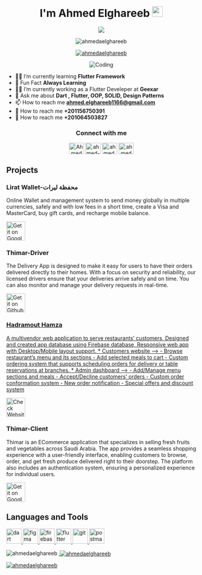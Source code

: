 <h1 align="center">I'm Ahmed Elghareeb <img src="https://media.giphy.com/media/hvRJCLFzcasrR4ia7z/giphy.gif" width="28"></h1>
<p align="center">
  <a href="https://github.com/DenverCoder1/readme-typing-svg"><img src="https://readme-typing-svg.herokuapp.com/?lines=Software%20Mobile%20Developer;Always%20learning%20new%20things&font=Fira%20Code&center=true&width=440&height=45&color=f75c7e&vCenter=true&size=22"></a>
</p>

<p align="center"> <img src="https://komarev.com/ghpvc/?username=ahmedaelghareeb&label=Profile%20views&color=0e75b6&style=flat" alt="ahmedaelghareeb" /> </p>

<p align="center"> <a href="https://github.com/ryo-ma/github-profile-trophy"><img src="https://github-profile-trophy.vercel.app/?username=ahmedaelghareeb" alt="ahmedaelghareeb" /></a> </p>

<p align="center"> <img alt="Coding" src="https://camo.githubusercontent.com/9224a15bbd19965870752df3bb338d0c359778e20ce4ffff5cd08364f63a4470/68747470733a2f2f6d69726f2e6d656469756d2e636f6d2f6d61782f313336302f312a495247486d69477361313673746564517649615a66772e676966" data-canonical-src="https://miro.medium.com/max/1360/1*IRGHmiGsa16stedQvIaZfw.gif" style="max-width: 100%; display: inline-block;" data-target="animated-image.originalImage" /> </p>

- 👨‍🎓 I’m currently learning **Flutter Framework**
- 💫 Fun Fact **Always Learning**
- 🧑‍💼 I’m currently working as a Flutter Develeper at **Geexar**
- 💬 Ask me about **Dart , Flutter, OOP, SOLID, Design Patterns**
- 📫 How to reach me **ahmed.elghareeb1166@gmail.com**
- 📱 How to reach me **+201156750391**
- 📲 How to reach me **+201064503827**

<h3 align="center" tabindex="-1" class="heading-element" dir="auto"> Connect with me </h3>
<p align="center">
<a href="https://github.com/AhmedAElghareeb" target="blank"><img align="center" src="https://raw.githubusercontent.com/rahuldkjain/github-profile-readme-generator/master/src/images/icons/Social/github.svg" alt="AhmedAElghareeb" height="30" width="40" /></a>  
<a href="https://linkedin.com/in/ahmed-elghareeb8" target="blank"><img align="center" src="https://raw.githubusercontent.com/rahuldkjain/github-profile-readme-generator/master/src/images/icons/Social/linked-in-alt.svg" alt="ahmed-elghareeb8" height="30" width="40" /></a>
<a href="https://wa.me/+201156750391" target="blank"><img align="center" src="https://raw.githubusercontent.com/rahuldkjain/github-profile-readme-generator/master/src/images/icons/Social/whatsapp.svg" alt="ahmed.a.elgharib" height="30" width="40" /></a>
<a href="https://fb.com/ahmed.a.elgharib" target="blank"><img align="center" src="https://raw.githubusercontent.com/rahuldkjain/github-profile-readme-generator/master/src/images/icons/Social/facebook.svg" alt="ahmedelghareeb" height="30" width="40" /></a>
</p>

<h2 tabindex="-1" class="heading-element" dir="auto"> Projects </h2>

<p align="left"> <h3 tabindex="-1" class="heading-element" dir="auto">Lirat Wallet-محفظة ليرات</h3>
  <p dir="auto">Online Wallet and management system to send money globally in multiple currencies, safely and with low fees in a short time, create a Visa and MasterCard, buy gift cards, and recharge mobile balance.</p>
  <a href="https://play.google.com/store/apps/details?id=store.lirat.paymoney&hl=en" rel="nofollow"><img src="https://user-images.githubusercontent.com/50374022/152713461-d367ec7a-687b-40ca-a881-30e49d69821c.png" alt="Get it on Google Play" height="50" style="max-width: 100%;"></a>

<p align="left"> <h3 tabindex="-1" class="heading-element" dir="auto">Thimar-Driver</h3>
  <p dir="auto">The Delivery App is designed to make it easy for users to have their orders delivered directly to their homes. With a focus on security and reliability, our licensed drivers ensure that your deliveries arrive safely and on time. You can also monitor and manage your delivery requests in real-time.</p>
  <a href="https://github.com/AhmedAElghareeb/Thimar_Driver" rel="nofollow"><img src="https://camo.githubusercontent.com/d836718b226b3b053c3b7256e3953487f04e0307c12b2853f58c8f4280a335d9/68747470733a2f2f6d69726f2e6d656469756d2e636f6d2f6d61782f343030302f312a3848487067584a6b63366a5153694e543432456942672e706e67" alt="Get it on Github" height="50" data-canonical-src="https://miro.medium.com/max/4000/1*8HHpgXJkc6jQSiNT42EiBg.png" style="max-width: 100%;">

<p align="left"> <h3 tabindex="-1" class="heading-element" dir="auto">Hadramout Hamza</h3>
  <p dir="auto">A multivendor web application to serve restaurants’ customers, Designed and created app database using Firebase database, Responsive web app with Desktop/Mobile layout support.
* Customers website -->
- Browse restaurant’s menu and its sections
- Add selected meals to cart
- Custom ordering system that supports scheduling orders for delivery or table reservations at branches.
* Admin dashboard -->
- Add/Manage menu sections and meals
- Accept/Decline customers’ orders
- Custom order conformation system
- New order notification
- Special offers and discount system</p>
  <a href="https://hadramout-hamza.com" rel="nofollow"><img src="https://hadramout-hamza.com/splash/img/dark-1x.png" alt="Check Website" height="50" style="max-width: 100%;"></a>

<p align="left"> <h3 tabindex="-1" class="heading-element" dir="auto">Thimar-Client</h3>
  <p dir="auto">Thimar is an ECommerce application that specializes in selling fresh fruits and vegetables across Saudi Arabia. The app provides a seamless shopping experience with a user-friendly interface, enabling customers to browse, order, and get fresh produce delivered right to their doorstep. The platform also includes an authentication system, ensuring a personalized experience for individual users.</p>
  <a href="https://play.google.com/store/apps/details?id=com.alalmiya.thamra&hl=ar" rel="nofollow"><img src="https://user-images.githubusercontent.com/50374022/152713461-d367ec7a-687b-40ca-a881-30e49d69821c.png" alt="Get it on Google Play" height="50" style="max-width: 100%;"></a>


<h2 tabindex="-1" class="heading-element" dir="auto"> Languages and Tools </h2>
<p align="left"> <a href="https://dart.dev" target="_blank" rel="noreferrer"> <img src="https://www.vectorlogo.zone/logos/dartlang/dartlang-icon.svg" alt="dart" width="40" height="40"/> </a> <a href="https://www.figma.com/" target="_blank" rel="noreferrer"> <img src="https://www.vectorlogo.zone/logos/figma/figma-icon.svg" alt="figma" width="40" height="40"/> </a> <a href="https://firebase.google.com/" target="_blank" rel="noreferrer"> <img src="https://www.vectorlogo.zone/logos/firebase/firebase-icon.svg" alt="firebase" width="40" height="40"/> </a> <a href="https://flutter.dev" target="_blank" rel="noreferrer"> <img src="https://www.vectorlogo.zone/logos/flutterio/flutterio-icon.svg" alt="flutter" width="40" height="40"/> </a> <a href="https://git-scm.com/" target="_blank" rel="noreferrer"> <img src="https://www.vectorlogo.zone/logos/git-scm/git-scm-icon.svg" alt="git" width="40" height="40"/> </a> <a href="https://postman.com" target="_blank" rel="noreferrer"> <img src="https://www.vectorlogo.zone/logos/getpostman/getpostman-icon.svg" alt="postman" width="40" height="40"/>

<p><img align="left" src="https://github-readme-stats.vercel.app/api/top-langs?username=ahmedaelghareeb&show_icons=true&locale=en&layout=compact" alt="ahmedaelghareeb" /></p>

<p>&nbsp;<img align="center" src="https://github-readme-stats.vercel.app/api?username=ahmedaelghareeb&show_icons=true&locale=en" alt="ahmedaelghareeb" /></p>

<p><img align="center" src="https://github-readme-streak-stats.herokuapp.com/?user=ahmedaelghareeb&" alt="ahmedaelghareeb" /></p>
